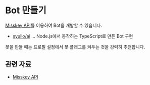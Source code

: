 # Bot 만들기

[Misskey API](/docs/for-developers/api/)를 이용하여 Bot을 개발할 수 있습니다.

- [syuilo/ai](https://github.com/syuilo/ai) ... Node.js에서 동작하는 TypeScript로 만든 Bot 구현

봇을 만들 때는 프로필 설정에서 봇 플래그를 켜두는 것을 강력히 추천합니다.

## 관련 자료

- [Misskey API](/docs/for-developers/api/)

<MkIndex />